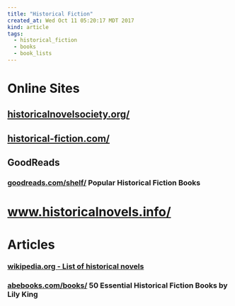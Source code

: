 ```yaml
---
title: "Historical Fiction"
created_at: Wed Oct 11 05:20:17 MDT 2017
kind: article
tags:
  - historical_fiction
  - books
  - book_lists
---
```


<h1>Online Sites</h1>

<h2>
  <a href="https://historicalnovelsociety.org/" target="_blank">historicalnovelsociety.org/</a>
</h2>

<h2>
  <a href="http://historical-fiction.com/" target="_blank">historical-fiction.com/</a>
</h2>

<h2>GoodReads</h2>

<h3>
  <a href="https://www.goodreads.com/shelf/show/historical-fiction" target="_blank">goodreads.com/shelf/</a>
  Popular Historical Fiction Books 
</h3>

<h1>
  <a href="http://www.historicalnovels.info/" target="_blank">www.historicalnovels.info/</a>
</h1>

<h1>Articles</h1>

<h3>
  <a href="https://en.wikipedia.org/wiki/List_of_historical_novels" target="_blank">wikipedia.org - List of historical novels</a>
</h3>

<h3>
  <a href="https://www.abebooks.com/books/features/50-essential-historical-fiction-books.shtml" target="_blank">abebooks.com/books/</a>
  50 Essential Historical Fiction Books by Lily King
</h3>

<!--
html boilerplate
<a href="" target="_blank"></a>
<a name=""></a>
<img src="" width="400px">
<ul>
  <li></li>
</ul>
<pre>
</pre>
<p style="margin-bottom: 2em;"></p>
<hr style="border: 0; height: 3px; background: #333; background-image: linear-gradient(to right, #ccc, #333, #ccc);">
<pre><code>
</code></pre>
<math xmlns='http://www.w3.org/1998/Math/MathML' display='block'>
</math>
-->
